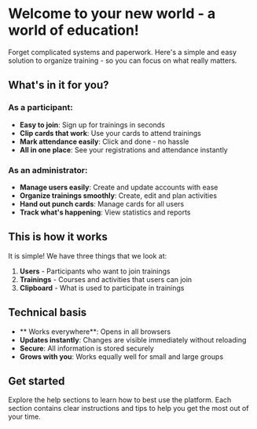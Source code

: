 # Welcome to your new world - a world of education!
Forget complicated systems and paperwork. Here's a simple and easy solution to organize training - so you can focus on what really matters.
## What's in it for you?
### As a participant:
- **Easy to join**: Sign up for trainings in seconds
- **Clip cards that work**: Use your cards to attend trainings
- **Mark attendance easily**: Click and done - no hassle
- **All in one place**: See your registrations and attendance instantly
### As an administrator:
- **Manage users easily**: Create and update accounts with ease
- **Organize trainings smoothly**: Create, edit and plan activities
- **Hand out punch cards**: Manage cards for all users
- **Track what's happening**: View statistics and reports
## This is how it works
It is simple! We have three things that we look at:
1. **Users** - Participants who want to join trainings
2. **Trainings** - Courses and activities that users can join
3. **Clipboard** - What is used to participate in trainings
## Technical basis
- ** Works everywhere**: Opens in all browsers
- **Updates instantly**: Changes are visible immediately without reloading
- **Secure**: All information is stored securely
- **Grows with you**: Works equally well for small and large groups
## Get started
Explore the help sections to learn how to best use the platform. Each section contains clear instructions and tips to help you get the most out of your time.
